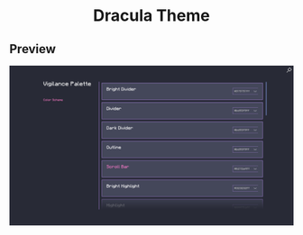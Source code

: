 <div align = "center">

# Dracula Theme

</div>

## Preview

![Dracula Theme](../../.github/dracula-theme.png)

